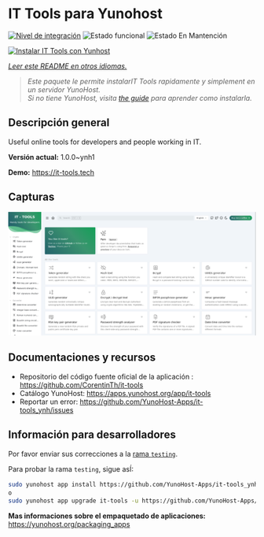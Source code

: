 <!--
Este archivo README esta generado automaticamente<https://github.com/YunoHost/apps/tree/master/tools/readme_generator>
No se debe editar a mano.
-->

# IT Tools para Yunohost

[![Nivel de integración](https://dash.yunohost.org/integration/it-tools.svg)](https://ci-apps.yunohost.org/ci/apps/it-tools/) ![Estado funcional](https://ci-apps.yunohost.org/ci/badges/it-tools.status.svg) ![Estado En Mantención](https://ci-apps.yunohost.org/ci/badges/it-tools.maintain.svg)

[![Instalar IT Tools con Yunhost](https://install-app.yunohost.org/install-with-yunohost.svg)](https://install-app.yunohost.org/?app=it-tools)

*[Leer este README en otros idiomas.](./ALL_README.md)*

> *Este paquete le permite instalarIT Tools rapidamente y simplement en un servidor YunoHost.*  
> *Si no tiene YunoHost, visita [the guide](https://yunohost.org/install) para aprender como instalarla.*

## Descripción general

Useful online tools for developers and people working in IT.

**Versión actual:** 1.0.0~ynh1

**Demo:** <https://it-tools.tech>

## Capturas

![Captura de IT Tools](./doc/screenshots/it-tools_ynh.png)

## Documentaciones y recursos

- Repositorio del código fuente oficial de la aplicación : <https://github.com/CorentinTh/it-tools>
- Catálogo YunoHost: <https://apps.yunohost.org/app/it-tools>
- Reportar un error: <https://github.com/YunoHost-Apps/it-tools_ynh/issues>

## Información para desarrolladores

Por favor enviar sus correcciones a la [rama `testing`](https://github.com/YunoHost-Apps/it-tools_ynh/tree/testing).

Para probar la rama `testing`, sigue asÍ:

```bash
sudo yunohost app install https://github.com/YunoHost-Apps/it-tools_ynh/tree/testing --debug
o
sudo yunohost app upgrade it-tools -u https://github.com/YunoHost-Apps/it-tools_ynh/tree/testing --debug
```

**Mas informaciones sobre el empaquetado de aplicaciones:** <https://yunohost.org/packaging_apps>
